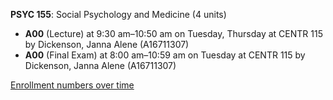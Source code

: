 **PSYC 155**: Social Psychology and Medicine (4 units)

- **A00** (Lecture) at 9:30 am–10:50 am on Tuesday, Thursday at CENTR 115 by Dickenson, Janna Alene (A16711307)
- **A00** (Final Exam) at 8:00 am–10:59 am on Tuesday at CENTR 115 by Dickenson, Janna Alene (A16711307)

[Enrollment numbers over time](./PSYC155.tsv)
